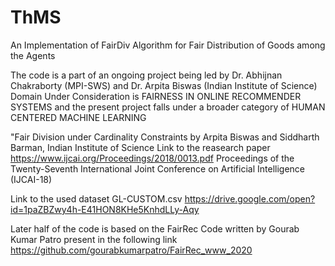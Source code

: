 # ThMS

An Implementation of FairDiv Algorithm for Fair Distribution of Goods among the Agents

The code is a part of an ongoing project being led by Dr. Abhijnan Chakraborty (MPI-SWS) and Dr. Arpita Biswas (Indian Institute of Science)
Domain Under Consideration is FAIRNESS IN ONLINE RECOMMENDER SYSTEMS and the present project falls under a broader category
of HUMAN CENTERED MACHINE LEARNING

"Fair Division under Cardinality Constraints by Arpita Biswas and Siddharth Barman, Indian Institute of Science
Link to the reasearch paper
https://www.ijcai.org/Proceedings/2018/0013.pdf
Proceedings of the Twenty-Seventh International Joint Conference on Artificial Intelligence (IJCAI-18)

Link to the used dataset GL-CUSTOM.csv
https://drive.google.com/open?id=1paZBZwy4h-E41HON8KHe5KnhdLLy-Aqy

Later half of the code is based on the FairRec Code written by Gourab Kumar Patro present in the following link
https://github.com/gourabkumarpatro/FairRec_www_2020
